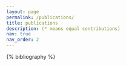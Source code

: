 ```yaml
---
layout: page
permalink: /publications/
title: publications
description: (* means equal contributions) 
nav: true
nav_order: 2
---
```


<!-- _pages/publications.md -->
<div class="publications">

{% bibliography %}

</div>
